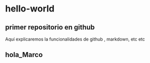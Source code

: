 # hello-world
## primer repositorio en github

Aquí explicaremos la funcionalidades de github , markdown, etc etc 
## hola_Marco
